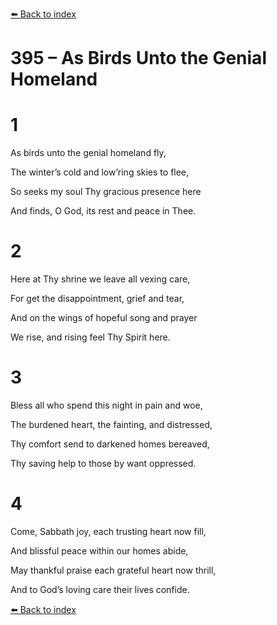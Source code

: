 [⬅️ Back to index](../README.md)

# 395 – As Birds Unto the Genial Homeland





# 1

As birds unto the genial homeland fly,

The winter’s cold and low’ring skies to flee,

So seeks my soul Thy gracious presence here

And finds, O God, its rest and peace in Thee.



# 2

Here at Thy shrine we leave all vexing care,

For get the disappointment, grief and tear,

And on the wings of hopeful song and prayer

We rise, and rising feel Thy Spirit here.



# 3

Bless all who spend this night in pain and woe,

The burdened heart, the fainting, and distressed,

Thy comfort send to darkened homes bereaved,

Thy saving help to those by want oppressed.



# 4

Come, Sabbath joy, each trusting heart now fill,

And blissful peace within our homes abide,

May thankful praise each grateful heart now thrill,

And to God’s loving care their lives confide.

[⬅️ Back to index](../README.md)
